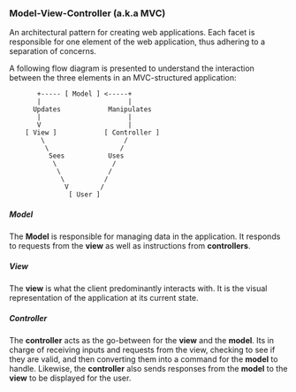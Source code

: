 ### Model-View-Controller (a.k.a MVC)

An architectural pattern for creating web applications. Each facet is responsible for one element of the web application, thus adhering to a separation of concerns.

A following flow diagram is presented to understand the interaction between the three elements in an MVC-structured application:

```
       +----- [ Model ] <-----+
       |                      |
      Updates            Manipulates
       |                      |
       V                      |
    [ View ]            [ Controller ]
        \                    /
         \                  /
          Sees           Uses
           \              /
            \            /
             \          /
              V        /
               [ User ]
```

##### Model

The **Model** is responsible for managing data in the application. It responds to requests from the **view** as well as instructions from **controllers**.

##### View

The **view** is what the client predominantly interacts with. It is the visual representation of the application at its current state.

##### Controller

The **controller** acts as the go-between for the **view** and the **model**. Its in charge of receiving inputs and requests from the view, checking to see if they are valid, and then converting them into a command for the **model** to handle. Likewise, the **controller** also sends responses from the **model** to the **view** to be displayed for the user.
